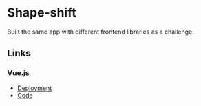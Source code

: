 # Shape-shift

Built the same app with different frontend libraries as a challenge.

## Links

### Vue.js

- [Deployment](https://shape-shift-git-vue-yvad60.vercel.app/)
- [Code](https://github.com/Yvad60/shape-shift/tree/vue?tab=readme-ov-file)
